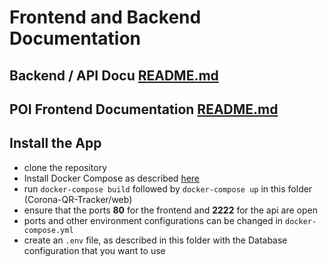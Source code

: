 # Frontend and Backend Documentation

## Backend / API Docu [README.md](https://github.com/Johannes-Vitt/Corona-QR-Tracker/tree/master/web/backend#api-documentation)

## POI Frontend Documentation [README.md](https://github.com/Johannes-Vitt/Corona-QR-Tracker/tree/master/web/poi_frontend#qrona---app)


## Install the App
- clone the repository
- Install Docker Compose as described [here](https://docs.docker.com/compose/install/)
- run ```docker-compose build``` followed by ```docker-compose up``` in this folder (Corona-QR-Tracker/web)
- ensure that the ports **80** for the frontend and **2222** for the api are open 
- ports and other environment configurations can be changed in ```docker-compose.yml```
- create an ```.env``` file, as described in this folder with the Database configuration that you want to use
